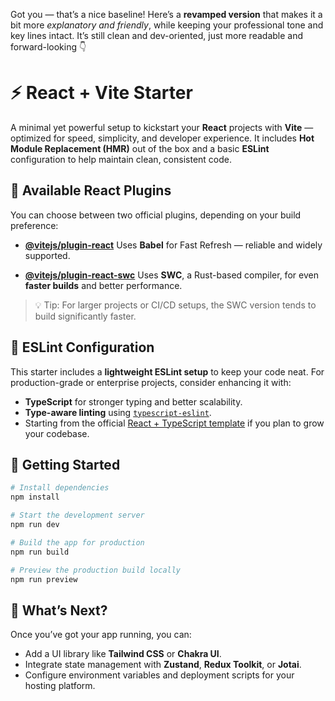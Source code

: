 Got you — that’s a nice baseline! Here’s a **revamped version** that makes it a bit more *explanatory and friendly*, while keeping your professional tone and key lines intact. It’s still clean and dev-oriented, just more readable and forward-looking 👇

# ⚡ React + Vite Starter

A minimal yet powerful setup to kickstart your **React** projects with **Vite** — optimized for speed, simplicity, and developer experience.
It includes **Hot Module Replacement (HMR)** out of the box and a basic **ESLint** configuration to help maintain clean, consistent code.


## 🔌 Available React Plugins

You can choose between two official plugins, depending on your build preference:

* **[@vitejs/plugin-react](https://github.com/vitejs/vite-plugin-react/blob/main/packages/plugin-react/README.md)**
  Uses **Babel** for Fast Refresh — reliable and widely supported.

* **[@vitejs/plugin-react-swc](https://github.com/vitejs/vite-plugin-react-swc)**
  Uses **SWC**, a Rust-based compiler, for even **faster builds** and better performance.

> 💡 Tip: For larger projects or CI/CD setups, the SWC version tends to build significantly faster.


## 🧹 ESLint Configuration

This starter includes a **lightweight ESLint setup** to keep your code neat.
For production-grade or enterprise projects, consider enhancing it with:

* **TypeScript** for stronger typing and better scalability.
* **Type-aware linting** using [`typescript-eslint`](https://typescript-eslint.io).
* Starting from the official [React + TypeScript template](https://github.com/vitejs/vite/tree/main/packages/create-vite/template-react-ts) if you plan to grow your codebase.


## 🚀 Getting Started

```bash
# Install dependencies
npm install

# Start the development server
npm run dev

# Build the app for production
npm run build

# Preview the production build locally
npm run preview
```

## 🧭 What’s Next?

Once you’ve got your app running, you can:

* Add a UI library like **Tailwind CSS** or **Chakra UI**.
* Integrate state management with **Zustand**, **Redux Toolkit**, or **Jotai**.
* Configure environment variables and deployment scripts for your hosting platform.

